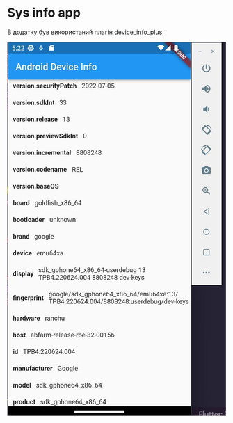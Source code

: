 # Sys info app
В додатку був використаний плагін [device_info_plus](https://pub.dev/packages/device_info_plus)
 
![illustration](https://github.com/viplash4/viplash4.github.io/blob/main/img/homework.jpg)
